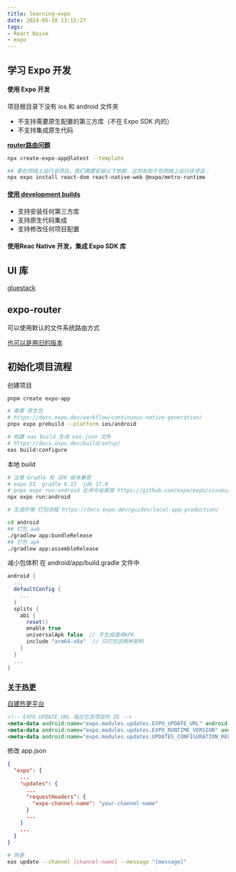 ```yaml
---
title: learning-expo
date: 2024-05-18 13:15:27
tags:
- React Naive
- expo
---
```


## 学习 Expo 开发

#### 使用 Expo 开发

项目根目录下没有 ios 和 android 文件夹
- 不支持需要原生配置的第三方库（不在 Expo SDK 内的）
- 不支持集成原生代码

**[router路由问题](https://github.com/expo/expo/issues/28898)**

```sh
npx create-expo-app@latest --template

## 要在网络上运行该项目，我们需要安装以下依赖，这将有助于在网络上运行该项目：
npx expo install react-dom react-native-web @expo/metro-runtime
```

#### [使用 development builds](https://expo.nodejs.cn/guides/local-app-development/)

- 支持安装任何第三方库
- 支持原生代码集成
- 支持修改任何项目配置

#### 使用Reac Native 开发，集成 Expo SDK 库


## UI 库

[gluestack](https://gluestack.io/)


## expo-router

可以使用默认的文件系统路由方式

[也可以是用旧的版本](https://github.com/craftzdog/react-native-animated-todo)


## 初始化项目流程

创建项目
```bash
pnpm create expo-app

# 需要 原生包
# https://docs.expo.dev/workflow/continuous-native-generation/
pnpx expo prebuild --platform ios/android

# 构建 eas build 生成 eas.json 文件
# https://docs.expo.dev/build/setup/
eas build:configure
```

本地 build

```bash
# 注意 Gradle 和 JDK 版本兼容
# expo 53  gradle 8.13  jdk 17.0
# pnpx expo run:android 此命令会报错 https://github.com/expo/expo/issues/28703
npx expo run:android

# 生成环境 打包流程 https://docs.expo.dev/guides/local-app-production/

cd android
## 打包 aab
./gradlew app:bundleRelease
## 打包 apk
./gradlew app:assembleRelease
```

减小包体积 在 android/app/build.gradle 文件中

```groovy
android {
  ...
  defaultConfig {
    ...
  }
  splits {
    abi {
      reset()
      enable true
      universalApk false  // 不生成通用APK
      include "arm64-v8a"  // 只打包这两种架构
    }
  }
  ...
}
```


### [关于热更](https://docs.expo.dev/eas-update/getting-started/#publish-an-update)

[自建热更平台](https://github.com/expo/custom-expo-updates-server)

```xml
<!-- EXPO_UPDATE_URL 值应包含项目的 ID -->
<meta-data android:name="expo.modules.updates.EXPO_UPDATE_URL" android:value="https://u.expo.dev/your-project-id"/>
<meta-data android:name="expo.modules.updates.EXPO_RUNTIME_VERSION" android:value="@string/expo_runtime_version"/>
<meta-data android:name="expo.modules.updates.UPDATES_CONFIGURATION_REQUEST_HEADERS_KEY" android:value="{'expo-channel-name':'your-channel-name'}"/>
```

修改 app.json

```json
{
  "expo": {
    ...
    "updates": {
      ...
      "requestHeaders": {
        "expo-channel-name": "your-channel-name"
      }
      ...
    }
    ...
  }
}
```


```bash
# 热更
eas update --channel [channel-name] --message "[message]"
```